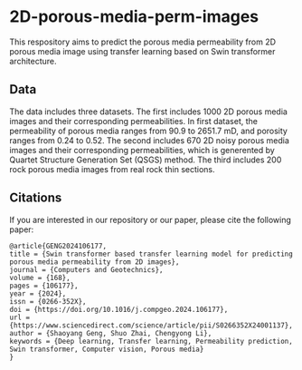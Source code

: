 # 2D-porous-media-perm-images
This respository aims to predict the porous media permeability from 2D porous media image using transfer learning based on Swin transformer architecture.
## Data
The data includes three datasets. The first includes 1000 2D porous media images and their corresponding permeabilities. In first dataset, the permeability of porous media ranges from 90.9 to 2651.7 mD, and
porosity ranges from 0.24 to 0.52. The second includes 670 2D noisy porous media images and their corresponding permeabilities, which is generented by Quartet Structure Generation Set (QSGS) method. The third includes 200 rock porous media images from real rock thin sections.
## Citations
If you are interested in our repository or our paper, please cite the following paper:

    @article{GENG2024106177,
    title = {Swin transformer based transfer learning model for predicting porous media permeability from 2D images},
    journal = {Computers and Geotechnics},
    volume = {168},
    pages = {106177},
    year = {2024},
    issn = {0266-352X},
    doi = {https://doi.org/10.1016/j.compgeo.2024.106177},
    url = {https://www.sciencedirect.com/science/article/pii/S0266352X24001137},
    author = {Shaoyang Geng, Shuo Zhai, Chengyong Li},
    keywords = {Deep learning, Transfer learning, Permeability prediction, Swin transformer, Computer vision, Porous media}
    }
